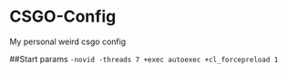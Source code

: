# CSGO-Config
My personal weird csgo config 

##Start params
`-novid -threads 7 +exec autoexec +cl_forcepreload 1`
